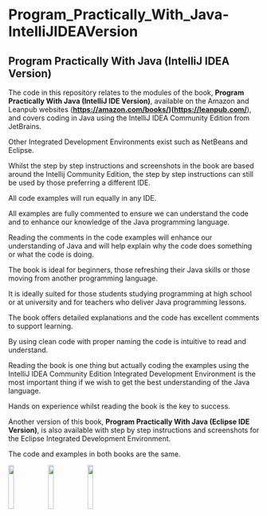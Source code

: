 # Program_Practically_With_Java-IntelliJIDEAVersion

## Program Practically With Java (IntelliJ IDEA Version)

The code in this repository relates to the modules of the book, **Program Practically With Java (IntelliJ IDE Version)**, available on the Amazon and Leanpub websites (**https://amazon.com/books/)(https://leanpub.com/**), and covers coding in Java using the IntelliJ IDEA Community Edition from JetBrains.

Other Integrated Development Environments exist such as NetBeans and Eclipse. 

Whilst the step by step instructions and screenshots in the book are based around the Intellij Community Edition, the step by step instructions can still be used by those preferring a different IDE. 

All code examples will run equally in any IDE.

All examples are fully commented to ensure we can understand the code and to enhance our knowledge of the Java programming language. 

Reading the comments in the code examples will enhance our understanding of Java and will help explain why the code does something or what the code is doing. 

The book is ideal for beginners, those refreshing their Java skills or those moving from another programming language. 

It is ideally suited for those students studying programming at high school or at university and for teachers who deliver Java programming lessons. 

The book offers detailed explanations and the code has excellent comments to support learning. 

By using clean code with proper naming the code is intuitive to read and understand. 

Reading the book is one thing but actually coding the examples using the IntelliJ IDEA Community Edition Integrated Development Environment is the most important thing if we wish to get the best understanding of the Java language. 

Hands on experience whilst reading the book is the key to success.

 

Another version of this book, **Program Practically With Java (Eclipse IDE Version)**, is also available with step by step instructions and screenshots for the Eclipse Integrated Development Environment. 

The code and examples in both books are the same.

<img src="https://user-images.githubusercontent.com/17484740/149511929-4ede2b01-dca2-45d4-844e-842043c3363d.jpg" width="15%"></img> 
<img src="https://user-images.githubusercontent.com/17484740/149511965-b83af4fb-3ac7-4933-a581-e39d08db1b18.jpg" width="15%"></img> 
<img src="https://user-images.githubusercontent.com/17484740/149511989-d42f87f9-0940-42a7-b102-c00609c75e73.jpg" width="15%"></img> 
